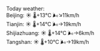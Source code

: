 Today weather:  
Beijing: ☀️   🌡️+13°C 🌬️↘11km/h  
Tianjin: ☀️   🌡️+14°C 🌬️→19km/h  
Shijiazhuang: ☀️   🌡️+14°C 🌬️→6km/h  
Tangshan: ☀️   🌡️+10°C 🌬️→19km/h  
